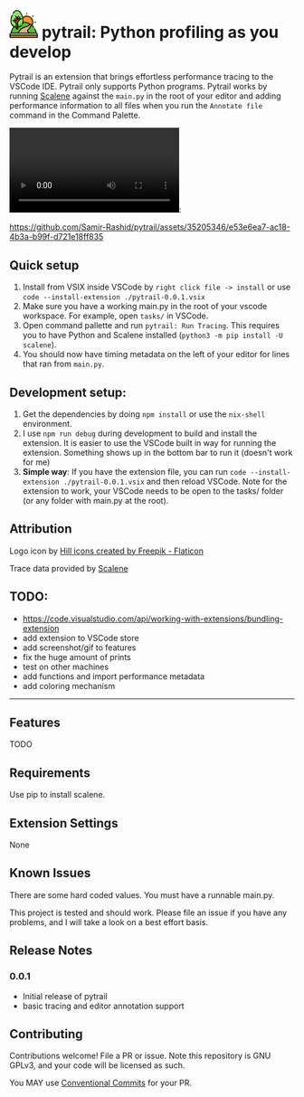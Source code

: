 # <img src="./images/hill.png" alt="hill icon" width="10%" /> pytrail: Python profiling as you develop

Pytrail is an extension that brings effortless performance tracing to the VSCode IDE. Pytrail only supports Python programs. Pytrail works by running [Scalene](https://github.com/plasma-umass/scalene) against the `main.py` in the root of your editor and adding performance information to all files when you run the `Annotate file` command in the Command Palette. 

![Demo of running pytrail](./images/demo.webm.mp4):

https://github.com/Samir-Rashid/pytrail/assets/35205346/e53e6ea7-ac18-4b3a-b99f-d721e18ff835

## Quick setup

1. Install from VSIX inside VSCode by `right click file -> install` or use `code --install-extension ./pytrail-0.0.1.vsix`
2. Make sure you have a working main.py in the root of your vscode workspace. For example, open `tasks/` in VSCode.
3. Open command pallette and run `pytrail: Run Tracing`. This requires you to have Python and Scalene installed (`python3 -m pip install -U scalene`). 
4. You should now have timing metadata on the left of your editor for lines that ran from `main.py`.

## Development setup:

1. Get the dependencies by doing `npm install` or use the `nix-shell` environment.
2. I use `npm run debug` during development to build and install the extension. It is easier to use the VSCode built in way for running the extension. Something shows up in the bottom bar to run it (doesn't work for me)
3. **Simple way**: If you have the extension file, you can run `code --install-extension ./pytrail-0.0.1.vsix` and then reload VSCode. Note for the extension to work, your VSCode needs to be open to the tasks/ folder (or any folder with main.py at the root).

## Attribution

Logo icon by <a href="https://www.flaticon.com/free-icons/hill" title="hill icons">Hill icons created by Freepik - Flaticon</a>

Trace data provided by [Scalene](https://github.com/plasma-umass/scalene)

## TODO:
- https://code.visualstudio.com/api/working-with-extensions/bundling-extension
- add extension to VSCode store
- add screenshot/gif to features
- fix the huge amount of prints
- test on other machines
- add functions and import performance metadata
- add coloring mechanism

---

## Features

TODO


## Requirements

Use pip to install scalene.

## Extension Settings

None

## Known Issues

There are some hard coded values. You must have a runnable main.py.

This project is tested and should work. Please file an issue if you have any problems, and I will take a look on a best effort basis.

## Release Notes

### 0.0.1

- Initial release of pytrail
- basic tracing and editor annotation support

## Contributing

Contributions welcome! File a PR or issue. Note this repository is GNU GPLv3, and your code will be licensed as such.

You MAY use [Conventional Commits](https://www.conventionalcommits.org/en/v1.0.0/) for your PR. 
